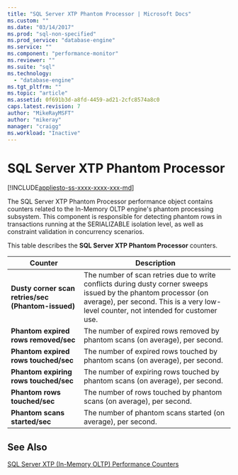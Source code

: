 ```yaml
---
title: "SQL Server XTP Phantom Processor | Microsoft Docs"
ms.custom: ""
ms.date: "03/14/2017"
ms.prod: "sql-non-specified"
ms.prod_service: "database-engine"
ms.service: ""
ms.component: "performance-monitor"
ms.reviewer: ""
ms.suite: "sql"
ms.technology: 
  - "database-engine"
ms.tgt_pltfrm: ""
ms.topic: "article"
ms.assetid: 0f691b3d-a8fd-4459-ad21-2cfc8574a8c0
caps.latest.revision: 7
author: "MikeRayMSFT"
author: "mikeray"
manager: "craigg"
ms.workload: "Inactive"
---
```

# SQL Server XTP Phantom Processor
[!INCLUDE[appliesto-ss-xxxx-xxxx-xxx-md](../../includes/appliesto-ss-xxxx-xxxx-xxx-md.md)]

  The SQL Server XTP Phantom Processor performance object contains counters related to the In-Memory OLTP engine's phantom processing subsystem. This component is responsible for detecting phantom rows in transactions running at the SERIALIZABLE isolation level, as well as constraint validation in concurrency scenarios.  
  
 This table describes the **SQL Server XTP Phantom Processor** counters.  
  
|Counter|Description|  
|-------------|-----------------|  
|**Dusty corner scan retries/sec (Phantom-issued)**|The number of scan retries due to write conflicts during dusty corner sweeps issued by the phantom processor (on average), per second. This is a very low-level counter, not intended for customer use.|  
|**Phantom expired rows removed/sec**|The number of expired rows removed by phantom scans (on average), per second.|  
|**Phantom expired rows touched/sec**|The number of expired rows touched by phantom scans (on average), per second.|  
|**Phantom expiring rows touched/sec**|The number of expiring rows touched by phantom scans (on average), per second.|  
|**Phantom rows touched/sec**|The number of rows touched by phantom scans (on average), per second.|  
|**Phantom scans started/sec**|The number of phantom scans started (on average), per second.|  
  
## See Also  
 [SQL Server XTP &#40;In-Memory OLTP&#41; Performance Counters](../../relational-databases/performance-monitor/sql-server-xtp-in-memory-oltp-performance-counters.md)  
  
  
